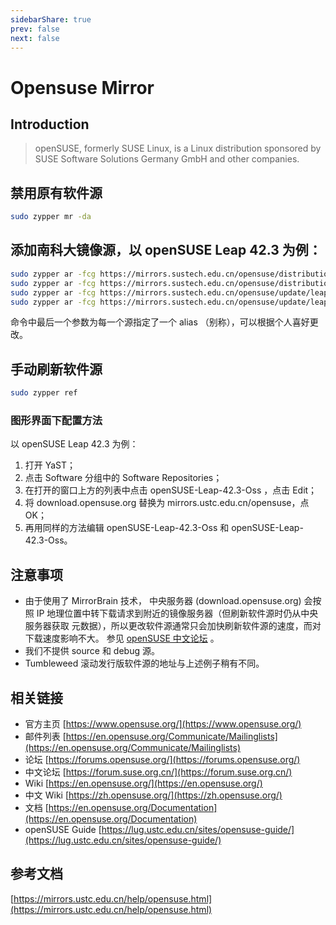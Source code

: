 ```yaml
---
sidebarShare: true
prev: false
next: false
---
```


# Opensuse Mirror

## Introduction

> openSUSE, formerly SUSE Linux, is a Linux distribution sponsored by SUSE Software Solutions Germany GmbH and other companies.

## 禁用原有软件源

``` sh
sudo zypper mr -da
```

## 添加南科大镜像源，以 openSUSE Leap 42.3 为例：

``` sh
sudo zypper ar -fcg https://mirrors.sustech.edu.cn/opensuse/distribution/leap/42.3/repo/oss SUSTC:42.3:OSS
sudo zypper ar -fcg https://mirrors.sustech.edu.cn/opensuse/distribution/leap/42.3/repo/non-oss SUSTC:42.3:NON-OSS
sudo zypper ar -fcg https://mirrors.sustech.edu.cn/opensuse/update/leap/42.3/oss SUSTC:42.3:UPDATE-OSS
sudo zypper ar -fcg https://mirrors.sustech.edu.cn/opensuse/update/leap/42.3/non-oss SUSTC:42.3:UPDATE-NON-OSS
```

命令中最后一个参数为每一个源指定了一个 alias （别称），可以根据个人喜好更改。

## 手动刷新软件源

``` sh
sudo zypper ref
```

### 图形界面下配置方法

以 openSUSE Leap 42.3 为例：

1. 打开 YaST；
2. 点击 Software 分组中的 Software Repositories；
3. 在打开的窗口上方的列表中点击 openSUSE-Leap-42.3-Oss ，点击 Edit；
4. 将 download.opensuse.org 替换为 mirrors.ustc.edu.cn/opensuse，点OK；
5. 再用同样的方法编辑 openSUSE-Leap-42.3-Oss 和 openSUSE-Leap-42.3-Oss。

## 注意事项

- 由于使用了 MirrorBrain 技术， 中央服务器 (download.opensuse.org) 会按照 IP 地理位置中转下载请求到附近的镜像服务器（但刷新软件源时仍从中央服务器获取 元数据），所以更改软件源通常只会加快刷新软件源的速度，而对下载速度影响不大。 参见 [openSUSE 中文论坛](https://forum.suse.org.cn/t/opensuse/1759) 。
- 我们不提供 source 和 debug 源。
- Tumbleweed 滚动发行版软件源的地址与上述例子稍有不同。

## 相关链接

- 官方主页 [https://www.opensuse.org/](https://www.opensuse.org/)
- 邮件列表 [https://en.opensuse.org/Communicate/Mailinglists](https://en.opensuse.org/Communicate/Mailinglists)
- 论坛 [https://forums.opensuse.org/](https://forums.opensuse.org/)
- 中文论坛 [https://forum.suse.org.cn/](https://forum.suse.org.cn/)
- Wiki [https://en.opensuse.org/](https://en.opensuse.org/)
- 中文 Wiki [https://zh.opensuse.org/](https://zh.opensuse.org/)
- 文档 [https://en.opensuse.org/Documentation](https://en.opensuse.org/Documentation)
- openSUSE Guide [https://lug.ustc.edu.cn/sites/opensuse-guide/](https://lug.ustc.edu.cn/sites/opensuse-guide/)

## 参考文档

[https://mirrors.ustc.edu.cn/help/opensuse.html](https://mirrors.ustc.edu.cn/help/opensuse.html)
